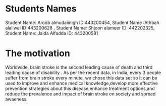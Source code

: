 # Students Names


Student Name: Aroob almudaimigh ID:443200454, Student Name :Athbah alaliwei ID:443200628 , Student Name: Shjoon alameer ID: 442202325, Student Name: Jaida Alfadda ID: 443200581


# The motivation 

Worldwide, brain stroke is the second leading cause of death and third leading cause of disability . As per the recent data, in India, every 3 people suffer from brain stroke every minute. we chose this data set so it can be used to improve and enhance medical knowledge,develop more effective prevention strategies about this disease,enhance treatment options,and reduce the prevalence and impact of brain stroke on society and spread awaeness.
